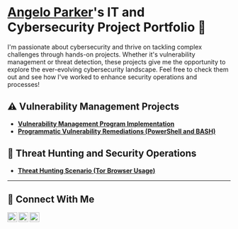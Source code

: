 # <a href="https://www.linkedin.com/in/angelo-parker-18811a246/">Angelo Parker</a>'s IT and Cybersecurity Project Portfolio 🔐

I'm passionate about cybersecurity and thrive on tackling complex challenges through hands-on projects. Whether it's vulnerability management or threat detection, these projects give me the opportunity to explore the ever-evolving cybersecurity landscape. Feel free to check them out and see how I've worked to enhance security operations and processes!

## ⚠️ Vulnerability Management Projects

- **[Vulnerability Management Program Implementation](https://github.com/joshcybertest/vulnerability-management-program)**
- **[Programmatic Vulnerability Remediations (PowerShell and BASH)](https://github.com/joshcybertest/programmatic-vulnerability-remediations)**

## 🚨 Threat Hunting and Security Operations

- **[Threat Hunting Scenario (Tor Browser Usage)](https://github.com/joshmadakor0/threat-hunting-scenario-tor)**

<hr/>

## 🤳 Connect With Me

[<img align="left" alt="Angelo's Twitter| Twitter" width="22px" src="https://cdn.jsdelivr.net/npm/simple-icons@v3/icons/twitter.svg" />][twitter]
[<img align="left" alt="Angelo's LinkedIn| LinkedIn" width="22px" src="https://cdn.jsdelivr.net/npm/simple-icons@v3/icons/linkedin.svg" />][linkedin]
[<img align="left" alt="Angelo's Instagram| Instagram" width="22px" src="https://cdn.jsdelivr.net/npm/simple-icons@v3/icons/instagram.svg" />][instagram]

[twitter]: https://twitter.com/parkerang03
[instagram]: https://www.instagram.com/angeloparker03
[linkedin]: https://linkedin.com/in/angelo-parker-18811a246

<!--
<img width="35" alt="image" src="https://github.com/user-attachments/assets/2f41c7cd-5ea8-4475-b451-a37161b6c3fb"> 
<img width="35" alt="image" src="https://github.com/user-attachments/assets/77649969-9910-4994-8b96-74a116cfb2a8">
-->
